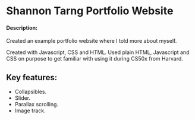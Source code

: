 # Shannon Tarng Portfolio Website
#### Description:
Created an example portfolio website where I told more about myself.

Created with Javascript, CSS and HTML.
Used plain HTML, Javascript and CSS on purpose to get familiar with using it during CS50x from Harvard.


## Key features:
- Collapsibles.
- Slider.
- Parallax scrolling.
- Image track.

